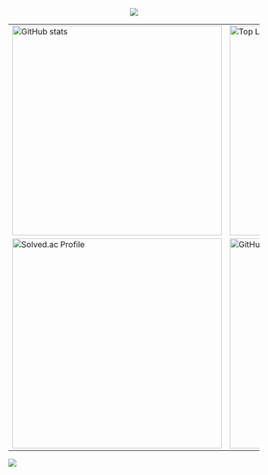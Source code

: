 <!-- 헤더 -->
<p align="center">
  <img src="https://capsule-render.vercel.app/api?type=waving&color=auto&height=300&section=header&text=🐣동욱&fontSize=80&fontAlign=80" />
</p>

<!-- 2x2 그리드 -->
<table align="center">
  <tr>
    <td>
      <a href="https://github.com/Leedong-uk/github-readme-stats">
        <img
          src="https://github-readme-stats.vercel.app/api?username=Leedong-uk&show_icons=true&hide_border=true"
          width="420"
          alt="GitHub stats"
        />
      </a>
    </td>
    <td>
      <a href="https://github.com/Leedong-uk/github-readme-stats">
        <img
          src="https://github-readme-stats.vercel.app/api/top-langs/?username=Leedong-uk&layout=compact&hide_border=true"
          width="420"
          alt="Top Languages"
        />
      </a>
    </td>
  </tr>
  <tr>
    <td>
      <a href="https://solved.ac/du123kim">
        <img
          src="https://mazassumnida.wtf/api/v2/generate_badge?boj=du123kim"
          width="420"
          alt="Solved.ac Profile"
        />
      </a>
    </td>
    <td>
      <a href="https://git.io/streak-stats">
        <img
          src="https://streak-stats.demolab.com?user=Leedong-uk&hide_border=true"
          width="420"
          alt="GitHub Streak"
        />
      </a>
    </td>
  </tr>
</table>

![](./profile-3d-contrib/profile-green-animate.svg)
